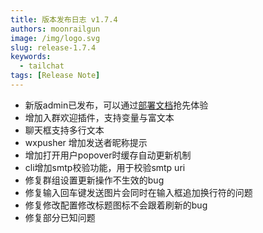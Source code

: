 ```yaml
---
title: 版本发布日志 v1.7.4
authors: moonrailgun
image: /img/logo.svg
slug: release-1.7.4
keywords:
  - tailchat
tags: [Release Note]
---
```


- 新版admin已发布，可以通过[部署文档](/docs/deployment/admin)抢先体验
- 增加入群欢迎插件，支持变量与富文本
- 聊天框支持多行文本
- wxpusher 增加发送者昵称提示
- 增加打开用户popover时缓存自动更新机制
- cli增加smtp校验功能，用于校验smtp uri
- 修复群组设置更新操作不生效的bug
- 修复输入回车键发送图片会同时在输入框追加换行符的问题
- 修复修改配置修改标题图标不会跟着刷新的bug
- 修复部分已知问题
